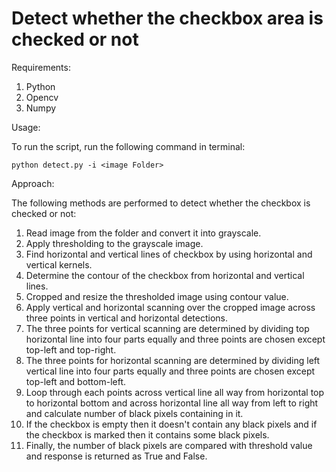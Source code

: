 # Detect whether the checkbox area is checked or not

Requirements:
1. Python
2. Opencv
3. Numpy


Usage: 

To run the script, run the following command in terminal:

	python detect.py -i <image Folder>


Approach:

The following methods are performed to detect whether the checkbox is checked or not:

1. Read image from the folder and convert it into grayscale.
2. Apply thresholding to the grayscale image.
3. Find horizontal and vertical lines of checkbox by using horizontal and vertical kernels.
4. Determine the contour of the checkbox from horizontal and vertical lines.
5. Cropped and resize the thresholded image using contour value.
6. Apply vertical and horizontal scanning over the cropped image across three points in vertical and horizontal detections.
7. The three points for vertical scanning are determined by dividing top horizontal line into four parts equally and three points are chosen except top-left and top-right.
8. The three points for horizontal scanning are determined by dividing left vertical line into four parts equally and three points are chosen except top-left and bottom-left.
9. Loop through each points across vertical line all way from horizontal top to horizontal bottom and across horizontal line all way from left to right and calculate number of black pixels containing in it.
10. If the checkbox is empty then it doesn't contain any black pixels and if the checkbox is marked then it contains some black pixels.
11. Finally, the number of black pixels are compared with threshold value and response is returned as True and False.










